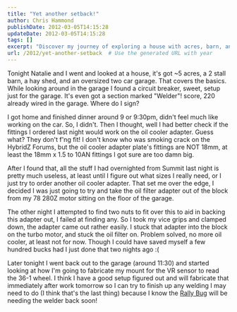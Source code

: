 ```yaml
---
title: "Yet another setback!"
author: Chris Hammond
publishDate: 2012-03-05T14:15:28
updateDate: 2012-03-05T14:15:28
tags: []
excerpt: "Discover my journey of exploring a house with acres, barn, and more! Uncovering challenges and solutions in my garage project. #DIY #Homeowner #Welder"
url: /2012/yet-another-setback  # Use the generated URL with year
---
```

<p>Tonight Natalie and I went and looked at a house, it's got ~5 acres, a 2 stall barn, a hay shed, and an oversized two car garage. That covers the basics. While looking around in the garage I found a circuit breaker, sweet, setup just for the garage. It's even got a section marked &quot;Welder&quot;! score, 220 already wired in the garage. Where do I sign?</p> <p>I got home and finished dinner around 9 or 9:30pm, didn't feel much like working on the car. So, I didn't. Then I thought, well I had better check if the fittings I ordered last night would work on the oil cooler adapter. Guess what? They don't f'ng fit! I don't know who was smoking crack on the HybridZ Forums, but the oil cooler adapter plate's fittings are NOT 18mm, at least the 18mm x 1.5 to 10AN fittings I got sure are too damn big.</p> <p>After I found that, all the stuff I had overnighted from Summit last night is pretty much useless, at least until I figure out what sizes I really need, or I just try to order another oil cooler adapter. That set me over the edge, I decided I was just going to try and take the oil filter adapter out of the block from my 78 280Z motor sitting on the floor of the garage.</p> <p>The other night I attempted to find two nuts to fit over this to aid in backing this adapter out, I failed at finding any. So I took my vice grips and clamped down, the adapter came out rather easily. I stuck that adapter into the block on the turbo motor, and stuck the oil filter on. Problem solved, no more oil cooler, at least not for now. Though I could have saved myself a few hundred bucks had I just done that two nights ago :(</p> <p>Later tonight I went back out to the garage (around 11:30) and started looking at how I'm going to fabricate my mount for the VR sensor to read the 36-1 wheel. I think I have a good setup figured out and will fabricate that immediately after work tomorrow so I can try to finish up any welding I may need to do (I think that's the last thing) because I know the <a href="https://321govideo.com/rallybug/">Rally Bug</a> will be needing the welder back soon!</p> <p>&nbsp;</p>


